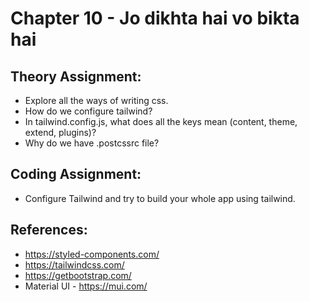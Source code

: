 # Chapter 10 - Jo dikhta hai vo bikta hai
## Theory Assignment:
- Explore all the ways of writing css.
- How do we configure tailwind?
- In tailwind.config.js, what does all the keys mean (content, theme, extend, plugins)?
- Why do we have .postcssrc file?

## Coding Assignment:
- Configure Tailwind and try to build your whole app using tailwind.

## References:
- https://styled-components.com/
- https://tailwindcss.com/
- https://getbootstrap.com/
- Material UI - https://mui.com/

